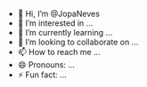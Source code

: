 - 👋 Hi, I’m @JopaNeves
- 👀 I’m interested in ...
- 🌱 I’m currently learning ...
- 💞️ I’m looking to collaborate on ...
- 📫 How to reach me ...
- 😄 Pronouns: ...
- ⚡ Fun fact: ...

<!---
JopaNeves/JopaNeves is a ✨ special ✨ repository because its `README.md` (this file) appears on your GitHub profile.
You can click the Preview link to take a look at your changes.
--->
